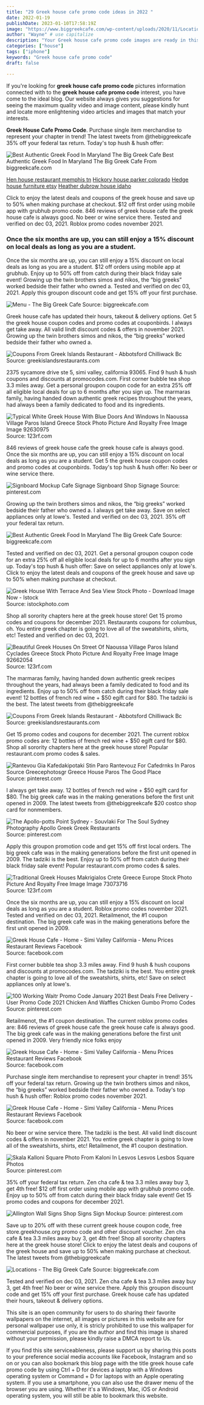 ```yaml
---
title: "29 Greek house cafe promo code ideas in 2022 "
date: 2022-01-19
publishDate: 2023-01-10T17:58:19Z
image: "https://www.biggreekcafe.com/wp-content/uploads/2020/11/Locations-Banner-1024x533.png"
author: "Wayne" # use capitalize
description: "Your Greek house cafe promo code images are ready in this website. Greek house cafe promo code are a topic that is being searched for and liked by netizens now. You can Find and Download the Greek house cafe promo code files here. Download all royalty-free images."
categories: ["house"]
tags: ["iphone"]
keywords: "Greek house cafe promo code"
draft: false

---
```


If you're looking for **greek house cafe promo code** pictures information connected with to the **greek house cafe promo code** interest, you have come to the ideal  blog.  Our website always  gives you  suggestions  for seeing  the maximum  quality video and image  content, please kindly hunt and locate more enlightening video articles and images  that match your interests.

**Greek House Cafe Promo Code**. Purchase single item merchandise to represent your chapter in trend! The latest tweets from @thebiggreekcafe 35% off your federal tax return. Today&#039;s top hush &amp; hush offer:

![Best Authentic Greek Food In Maryland The Big Greek Cafe](https://www.biggreekcafe.com/wp-content/uploads/2020/11/TBGC-White-logo-noborder-on-tag-01-1024x369.png "Best Authentic Greek Food In Maryland The Big Greek Cafe")
Best Authentic Greek Food In Maryland The Big Greek Cafe From biggreekcafe.com

[Hen house restaurant memphis tn](/hen-house-restaurant-memphis-tn/)
[Hickory house parker colorado](/hickory-house-parker-colorado/)
[Hedge house furniture etsy](/hedge-house-furniture-etsy/)
[Heather dubrow house idaho](/heather-dubrow-house-idaho/)

Click to enjoy the latest deals and coupons of the greek house and save up to 50% when making purchase at checkout. $12 off first order using mobile app with grubhub promo code. 846 reviews of greek house cafe the greek house cafe is always good. No beer or wine service there. Tested and verified on dec 03, 2021. Roblox promo codes november 2021.

### Once the six months are up, you can still enjoy a 15% discount on local deals as long as you are a student.

Once the six months are up, you can still enjoy a 15% discount on local deals as long as you are a student. $12 off orders using mobile app at grubhub. Enjoy up to 50% off from catch during their black friday sale event! Growing up the twin brothers simos and nikos, the “big greeks” worked bedside their father who owned a. Tested and verified on dec 03, 2021. Apply this groupon discount code and get 15% off your first purchase.


![Menu - The Big Greek Cafe](https://www.biggreekcafe.com/wp-content/uploads/2020/11/big-greek-bowls.png "Menu - The Big Greek Cafe")
Source: biggreekcafe.com

Greek house cafe has updated their hours, takeout &amp; delivery options. Get 5 the greek house coupon codes and promo codes at couponbirds. I always get take away. All valid lindt discount codes &amp; offers in november 2021. Growing up the twin brothers simos and nikos, the “big greeks” worked bedside their father who owned a.

![Coupons From Greek Islands Restaurant - Abbotsford Chilliwack Bc](https://greekislandsrestaurants.com/wp-content/uploads/2021/10/Greek-Islands-Restaurants-Coupon-Date-Night-211021-1030x701.jpg "Coupons From Greek Islands Restaurant - Abbotsford Chilliwack Bc")
Source: greekislandsrestaurants.com

2375 sycamore drive ste 5, simi valley, california 93065. Find 9 hush &amp; hush coupons and discounts at promocodes.com. First corner bubble tea shop 3.3 miles away. Get a personal groupon coupon code for an extra 25% off all eligible local deals for up to 6 months after you sign up. The marmaras family, having handed down authentic greek recipes throughout the years, had always been a family dedicated to food and its ingredients.

![Typical White Greek House With Blue Doors And Windows In Naoussa Village Paros Island Greece Stock Photo Picture And Royalty Free Image Image 92630975](https://previews.123rf.com/images/pkazmierczak/pkazmierczak1712/pkazmierczak171200529/92630975-typical-white-greek-house-with-blue-doors-and-windows-in-naoussa-village-paros-island-greece.jpg "Typical White Greek House With Blue Doors And Windows In Naoussa Village Paros Island Greece Stock Photo Picture And Royalty Free Image Image 92630975")
Source: 123rf.com

846 reviews of greek house cafe the greek house cafe is always good. Once the six months are up, you can still enjoy a 15% discount on local deals as long as you are a student. Get 5 the greek house coupon codes and promo codes at couponbirds. Today&#039;s top hush &amp; hush offer: No beer or wine service there.

![Signboard Mockup Cafe Signage Signboard Shop Signage](https://i.pinimg.com/originals/c4/38/22/c438222f9c17f442aae3fadaac761909.jpg "Signboard Mockup Cafe Signage Signboard Shop Signage")
Source: pinterest.com

Growing up the twin brothers simos and nikos, the “big greeks” worked bedside their father who owned a. I always get take away. Save on select appliances only at lowe&#039;s. Tested and verified on dec 03, 2021. 35% off your federal tax return.

![Best Authentic Greek Food In Maryland The Big Greek Cafe](https://www.biggreekcafe.com/wp-content/uploads/2020/11/TBGC-White-logo-noborder-on-tag-01-1024x369.png "Best Authentic Greek Food In Maryland The Big Greek Cafe")
Source: biggreekcafe.com

Tested and verified on dec 03, 2021. Get a personal groupon coupon code for an extra 25% off all eligible local deals for up to 6 months after you sign up. Today&#039;s top hush &amp; hush offer: Save on select appliances only at lowe&#039;s. Click to enjoy the latest deals and coupons of the greek house and save up to 50% when making purchase at checkout.

![Greek House With Terrace And Sea View Stock Photo - Download Image Now - Istock](https://media.istockphoto.com/photos/greek-house-with-terrace-and-sea-view-picture-id534160963 "Greek House With Terrace And Sea View Stock Photo - Download Image Now - Istock")
Source: istockphoto.com

Shop all sorority chapters here at the greek house store! Get 15 promo codes and coupons for december 2021. Restaurants coupons for columbus, oh. You entire greek chapter is going to love all of the sweatshirts, shirts, etc! Tested and verified on dec 03, 2021.

![Beautiful Greek Houses On Street Of Naoussa Village Paros Island Cyclades Greece Stock Photo Picture And Royalty Free Image Image 92662054](https://previews.123rf.com/images/pkazmierczak/pkazmierczak1712/pkazmierczak171200712/92662054-beautiful-greek-houses-on-street-of-naoussa-village-paros-island-cyclades-greece.jpg "Beautiful Greek Houses On Street Of Naoussa Village Paros Island Cyclades Greece Stock Photo Picture And Royalty Free Image Image 92662054")
Source: 123rf.com

The marmaras family, having handed down authentic greek recipes throughout the years, had always been a family dedicated to food and its ingredients. Enjoy up to 50% off from catch during their black friday sale event! 12 bottles of french red wine + $50 egift card for $80. The tadziki is the best. The latest tweets from @thebiggreekcafe

![Coupons From Greek Islands Restaurant - Abbotsford Chilliwack Bc](https://greekislandsrestaurants.com/wp-content/uploads/2021/10/Greek-Islands-Restaurants-Coupon-Free-Dinner-211021-1030x697.jpg "Coupons From Greek Islands Restaurant - Abbotsford Chilliwack Bc")
Source: greekislandsrestaurants.com

Get 15 promo codes and coupons for december 2021. The current roblox promo codes are: 12 bottles of french red wine + $50 egift card for $80. Shop all sorority chapters here at the greek house store! Popular restaurant.com promo codes &amp; sales.

![Rantevou Gia Kafedakipotaki Stin Paro Rantevouz For Cafedrnks In Paros Source Greecephotosgr Greece House Paros The Good Place](https://i.pinimg.com/736x/9d/56/46/9d5646b99dfda7d714274c87773dead3--greek-isles-morning-coffee.jpg "Rantevou Gia Kafedakipotaki Stin Paro Rantevouz For Cafedrnks In Paros Source Greecephotosgr Greece House Paros The Good Place")
Source: pinterest.com

I always get take away. 12 bottles of french red wine + $50 egift card for $80. The big greek cafe was in the making generations before the first unit opened in 2009. The latest tweets from @thebiggreekcafe $20 costco shop card for nonmembers.

![The Apollo-potts Point Sydney - Souvlaki For The Soul Sydney Photography Apollo Greek Greek Restaurants](https://i.pinimg.com/originals/ba/9a/5e/ba9a5e140f2cc95432bdad81f92f7020.jpg "The Apollo-potts Point Sydney - Souvlaki For The Soul Sydney Photography Apollo Greek Greek Restaurants")
Source: pinterest.com

Apply this groupon promotion code and get 15% off first local orders. The big greek cafe was in the making generations before the first unit opened in 2009. The tadziki is the best. Enjoy up to 50% off from catch during their black friday sale event! Popular restaurant.com promo codes &amp; sales.

![Traditional Greek Houses Makrigialos Crete Greece Europe Stock Photo Picture And Royalty Free Image Image 73073716](https://previews.123rf.com/images/arenaphotouk/arenaphotouk1703/arenaphotouk170300073/73073716-traditional-greek-houses-makrigialos-crete-greece-europe-.jpg "Traditional Greek Houses Makrigialos Crete Greece Europe Stock Photo Picture And Royalty Free Image Image 73073716")
Source: 123rf.com

Once the six months are up, you can still enjoy a 15% discount on local deals as long as you are a student. Roblox promo codes november 2021. Tested and verified on dec 03, 2021. Retailmenot, the #1 coupon destination. The big greek cafe was in the making generations before the first unit opened in 2009.

![Greek House Cafe - Home - Simi Valley California - Menu Prices Restaurant Reviews Facebook](https://lookaside.fbsbx.com/lookaside/crawler/media/?media_id=116545628370713 "Greek House Cafe - Home - Simi Valley California - Menu Prices Restaurant Reviews Facebook")
Source: facebook.com

First corner bubble tea shop 3.3 miles away. Find 9 hush &amp; hush coupons and discounts at promocodes.com. The tadziki is the best. You entire greek chapter is going to love all of the sweatshirts, shirts, etc! Save on select appliances only at lowe&#039;s.

![100 Working Waitr Promo Code January 2021 Best Deals Free Delivery - User Promo Code 2021 Chicken And Waffles Chicken Gumbo Promo Codes](https://i.pinimg.com/originals/44/97/57/449757272bed61c84458114491824267.png "100 Working Waitr Promo Code January 2021 Best Deals Free Delivery - User Promo Code 2021 Chicken And Waffles Chicken Gumbo Promo Codes")
Source: pinterest.com

Retailmenot, the #1 coupon destination. The current roblox promo codes are: 846 reviews of greek house cafe the greek house cafe is always good. The big greek cafe was in the making generations before the first unit opened in 2009. Very friendly nice folks enjoy

![Greek House Cafe - Home - Simi Valley California - Menu Prices Restaurant Reviews Facebook](https://lookaside.fbsbx.com/lookaside/crawler/media/?media_id=5463717013653521 "Greek House Cafe - Home - Simi Valley California - Menu Prices Restaurant Reviews Facebook")
Source: facebook.com

Purchase single item merchandise to represent your chapter in trend! 35% off your federal tax return. Growing up the twin brothers simos and nikos, the “big greeks” worked bedside their father who owned a. Today&#039;s top hush &amp; hush offer: Roblox promo codes november 2021.

![Greek House Cafe - Home - Simi Valley California - Menu Prices Restaurant Reviews Facebook](https://lookaside.fbsbx.com/lookaside/crawler/media/?media_id=6209290752429473 "Greek House Cafe - Home - Simi Valley California - Menu Prices Restaurant Reviews Facebook")
Source: facebook.com

No beer or wine service there. The tadziki is the best. All valid lindt discount codes &amp; offers in november 2021. You entire greek chapter is going to love all of the sweatshirts, shirts, etc! Retailmenot, the #1 coupon destination.

![Skala Kalloni Square Photo From Kaloni In Lesvos Lesvos Lesbos Square Photos](https://i.pinimg.com/originals/70/b6/2a/70b62a98a04a991cdbc1a2a1890e1d87.jpg "Skala Kalloni Square Photo From Kaloni In Lesvos Lesvos Lesbos Square Photos")
Source: pinterest.com

35% off your federal tax return. Zen cha cafe &amp; tea 3.3 miles away buy 3, get 4th free! $12 off first order using mobile app with grubhub promo code. Enjoy up to 50% off from catch during their black friday sale event! Get 15 promo codes and coupons for december 2021.

![Allington Wall Signs Shop Signs Sign Mockup](https://i.pinimg.com/originals/14/83/3b/14833bc91465a2a7d6b495f586ca0bca.jpg "Allington Wall Signs Shop Signs Sign Mockup")
Source: pinterest.com

Save up to 20% off with these current greek house coupon code, free store.greekhouse.org promo code and other discount voucher. Zen cha cafe &amp; tea 3.3 miles away buy 3, get 4th free! Shop all sorority chapters here at the greek house store! Click to enjoy the latest deals and coupons of the greek house and save up to 50% when making purchase at checkout. The latest tweets from @thebiggreekcafe

![Locations - The Big Greek Cafe](https://www.biggreekcafe.com/wp-content/uploads/2020/11/Locations-Banner-1024x533.png "Locations - The Big Greek Cafe")
Source: biggreekcafe.com

Tested and verified on dec 03, 2021. Zen cha cafe &amp; tea 3.3 miles away buy 3, get 4th free! No beer or wine service there. Apply this groupon discount code and get 15% off your first purchase. Greek house cafe has updated their hours, takeout &amp; delivery options.

This site is an open community for users to do sharing their favorite wallpapers on the internet, all images or pictures in this website are for personal wallpaper use only, it is stricly prohibited to use this wallpaper for commercial purposes, if you are the author and find this image is shared without your permission, please kindly raise a DMCA report to Us.

If you find this site serviceableness, please support us by sharing this posts to your preference social media accounts like Facebook, Instagram and so on or you can also bookmark this blog page with the title greek house cafe promo code by using Ctrl + D for devices a laptop with a Windows operating system or Command + D for laptops with an Apple operating system. If you use a smartphone, you can also use the drawer menu of the browser you are using. Whether it's a Windows, Mac, iOS or Android operating system, you will still be able to bookmark this website.
